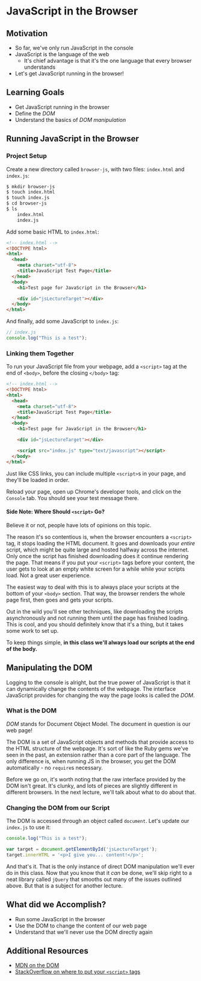 # JavaScript in the Browser

## Motivation
* So far, we've only run JavaScript in the console
* JavaScript is the language of the web
  * It's chief advantage is that it's the one language that every browser understands
* Let's get JavaScript running in the browser!

## Learning Goals
* Get JavaScript running in the browser
* Define the _DOM_
* Understand the basics of _DOM manipulation_

## Running JavaScript in the Browser

### Project Setup
Create a new directory called `browser-js`, with two files: `index.html` and `index.js`:
```bash
$ mkdir browser-js
$ touch index.html
$ touch index.js
$ cd browser-js
$ ls
    index.html
    index.js
```

Add some basic HTML to `index.html`:

```html
<!-- index.html -->
<!DOCTYPE html>
<html>
  <head>
    <meta charset="utf-8">
    <title>JavaScript Test Page</title>
  </head>
  <body>
    <h1>Test page for JavaScript in the Browser</h1>

    <div id="jsLectureTarget"></div>
  </body>
</html>
```

And finally, add some JavaScript to `index.js`:

```javascript
// index.js
console.log("This is a test");
```

### Linking them Together
To run your JavaScript file from your webpage, add a `<script>` tag at the end of `<body>`, before the closing `</body>` tag:

```html
<!-- index.html -->
<!DOCTYPE html>
<html>
  <head>
    <meta charset="utf-8">
    <title>JavaScript Test Page</title>
  </head>
  <body>
    <h1>Test page for JavaScript in the Browser</h1>

    <div id="jsLectureTarget"></div>

    <script src="index.js" type="text/javascript"></script>
  </body>
</html>
```

Just like CSS links, you can include multiple `<script>`s in your page, and they'll be loaded in order.

Reload your page, open up Chrome's developer tools, and click on the `Console` tab. You should see your test message there.

#### Side Note: Where Should `<script>` Go?
Believe it or not, people have lots of opinions on this topic.

The reason it's so contentious is, when the browser encounters a `<script>` tag, it stops loading the HTML document. It goes and downloads your _entire_ script, which might be quite large and hosted halfway across the internet. Only once the script has finished downloading does it continue rendering the page. That means if you put your `<script>` tags before your content, the user gets to look at an empty white screen for a while while your scripts load. Not a great user experience.

The easiest way to deal with this is to always place your scripts at the bottom of your `<body>` section. That way, the browser renders the whole page first, then goes and gets your scripts.

Out in the wild you'll see other techniques, like downloading the scripts asynchronously and not running them until the page has finished loading. This is cool, and you should definitely know that it's a thing, but it takes some work to set up.

To keep things simple, **in this class we'll always load our scripts at the end of the body.**

## Manipulating the DOM
Logging to the console is alright, but the true power of JavaScript is that it can dynamically change the contents of the webpage. The interface JavaScript provides for changing the way the page looks is called the _DOM_.

### What is the DOM
_DOM_ stands for Document Object Model. The document in question is our web page!

The DOM is a set of JavaScript objects and methods that provide access to the HTML structure of the webpage. It's sort of like the Ruby gems we've seen in the past, an extension rather than a core part of the language. The only difference is, when running JS in the browser, you get the DOM automatically - no `require`s necessary.

Before we go on, it's worth noting that the raw interface provided by the DOM isn't great. It's clunky, and lots of pieces are slightly different in different browsers. In the next lecture, we'll talk about what to do about that.

### Changing the DOM from our Script
The DOM is accessed through an object called `document`. Let's update our `index.js` to use it:

```javascript
console.log("This is a test");

var target = document.getElementById('jsLectureTarget');
target.innerHTML = '<p>I give you... content!</p>';
```

And that's it. That is the only instance of direct DOM manipulation we'll ever do in this class. Now that you know that it _can_ be done, we'll skip right to a neat library called `jQuery` that smooths out many of the issues outlined above. But that is a subject for another lecture.

## What did we Accomplish?
* Run some JavaScript in the browser
* Use the DOM to change the content of our web page
* Understand that we'll never use the DOM directly again

## Additional Resources
* [MDN on the DOM](https://developer.mozilla.org/en-US/docs/Web/API/Document_Object_Model/Introduction)
* [StackOverflow on where to put your `<script>` tags](http://stackoverflow.com/questions/436411/where-is-the-best-place-to-put-script-tags-in-html-markup)
